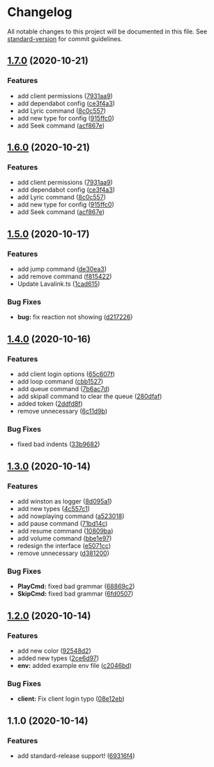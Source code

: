 # Changelog

All notable changes to this project will be documented in this file. See [standard-version](https://github.com/conventional-changelog/standard-version) for commit guidelines.

## [1.7.0](https://github.com/VeguiIzumi/SweetyInstinc/compare/v1.5.0...v1.7.0) (2020-10-21)


### Features

* add client permissions ([7931aa9](https://github.com/VeguiIzumi/SweetyInstinc/commit/7931aa9694da6fa9d64dfc7691d9095e6210de31))
* add dependabot config ([ce3f4a3](https://github.com/VeguiIzumi/SweetyInstinc/commit/ce3f4a35eb34901ed1e16d4fad24c2f61211a39e))
* add Lyric command ([8c0c557](https://github.com/VeguiIzumi/SweetyInstinc/commit/8c0c55790da5385d699666ac68607675e8bdee85))
* add new type for config ([915ffc0](https://github.com/VeguiIzumi/SweetyInstinc/commit/915ffc0f064905b5241a1f192d0fed583a422769))
* add Seek command ([acf867e](https://github.com/VeguiIzumi/SweetyInstinc/commit/acf867ef056d1fa9f505ba6f2a6350ed8a1bd716))

## [1.6.0](https://github.com/VeguiIzumi/SweetyInstinc/compare/v1.5.0...v1.6.0) (2020-10-21)


### Features

* add client permissions ([7931aa9](https://github.com/VeguiIzumi/SweetyInstinc/commit/7931aa9694da6fa9d64dfc7691d9095e6210de31))
* add dependabot config ([ce3f4a3](https://github.com/VeguiIzumi/SweetyInstinc/commit/ce3f4a35eb34901ed1e16d4fad24c2f61211a39e))
* add Lyric command ([8c0c557](https://github.com/VeguiIzumi/SweetyInstinc/commit/8c0c55790da5385d699666ac68607675e8bdee85))
* add new type for config ([915ffc0](https://github.com/VeguiIzumi/SweetyInstinc/commit/915ffc0f064905b5241a1f192d0fed583a422769))
* add Seek command ([acf867e](https://github.com/VeguiIzumi/SweetyInstinc/commit/acf867ef056d1fa9f505ba6f2a6350ed8a1bd716))

## [1.5.0](https://github.com/VeguiIzumi/SweetyInstinc/compare/v1.4.0...v1.5.0) (2020-10-17)


### Features

* add jump command ([de30ea3](https://github.com/VeguiIzumi/SweetyInstinc/commit/de30ea358ae8364aa1de4ed5fbbcc2fbb32d9a4c))
* add remove command ([f815422](https://github.com/VeguiIzumi/SweetyInstinc/commit/f815422c53df00377c40282648064c618924fd07))
* Update Lavalink.ts ([1cad615](https://github.com/VeguiIzumi/SweetyInstinc/commit/1cad61514759b428973aaadbcff6fee29001a895))


### Bug Fixes

* **bug:** fix reaction not showing ([d217226](https://github.com/VeguiIzumi/SweetyInstinc/commit/d217226e64f2fad02a98f761224776a2fb85d95f))

## [1.4.0](https://github.com/VeguiIzumi/SweetyInstinc/compare/v1.3.0...v1.4.0) (2020-10-16)


### Features

* add client login options ([65c607f](https://github.com/VeguiIzumi/SweetyInstinc/commit/65c607f2b2ae4e4dda16dd45e2a3f9a816800ee9))
* add loop command ([cbb1527](https://github.com/VeguiIzumi/SweetyInstinc/commit/cbb15272a03065710efd0b3176fb621f323545e5))
* add queue command ([7b6ac7d](https://github.com/VeguiIzumi/SweetyInstinc/commit/7b6ac7df0c2795186947b8a7c807e17bba4b36e7))
* add skipall command to clear the queue ([280dfaf](https://github.com/VeguiIzumi/SweetyInstinc/commit/280dfafb315671c6ddf7e1ab448fa1a430c3b25a))
* added token ([2ddfd8f](https://github.com/VeguiIzumi/SweetyInstinc/commit/2ddfd8fadcb5de8d11b1a7a274ea80d65271651c))
* remove unnecessary ([6c11d9b](https://github.com/VeguiIzumi/SweetyInstinc/commit/6c11d9ba945e20c1c4c5c17c05a8fad86bcd048c))


### Bug Fixes

* fixed bad indents ([33b9682](https://github.com/VeguiIzumi/SweetyInstinc/commit/33b9682d5742ab65a1ebbd92a4f521d65a7ecf07))

## [1.3.0](https://github.com/VeguiIzumi/SweetyInstinc/compare/v1.2.0...v1.3.0) (2020-10-14)


### Features

*  add winston as logger ([8d095a1](https://github.com/VeguiIzumi/SweetyInstinc/commit/8d095a11b03c592141612f076d890e012f53cbb6))
* add new types ([4c557c1](https://github.com/VeguiIzumi/SweetyInstinc/commit/4c557c17abcd38c984c1022d1f4b8bc7008bd8e0))
* add nowplaying command ([a523018](https://github.com/VeguiIzumi/SweetyInstinc/commit/a52301857980dac967fad6b25f06bada856176df))
* add pause command ([71bd14c](https://github.com/VeguiIzumi/SweetyInstinc/commit/71bd14c595dacd20c8ae9dae8396eeac1dc71ebc))
* add resume command ([10809ba](https://github.com/VeguiIzumi/SweetyInstinc/commit/10809ba7a654a6edf64d9640308b5d2997a2e68b))
* add volume command ([bbe1e97](https://github.com/VeguiIzumi/SweetyInstinc/commit/bbe1e9744dbc9d8f67cfc5ef7af0690bdc73b36b))
* redesign the interface ([e5071cc](https://github.com/VeguiIzumi/SweetyInstinc/commit/e5071cc0e56db099bc41334d8819e6551268f07c))
* remove unnecessary ([d381200](https://github.com/VeguiIzumi/SweetyInstinc/commit/d38120031f91327e47f301246fbaf0eca156d3ad))


### Bug Fixes

* **PlayCmd:** fixed bad grammar ([68869c2](https://github.com/VeguiIzumi/SweetyInstinc/commit/68869c255fd9665d9f2a517ec7f50b70abeb7088))
* **SkipCmd:** fixed bad grammar ([6fd0507](https://github.com/VeguiIzumi/SweetyInstinc/commit/6fd0507b30251734bcebc21d29a99ca1ca82a971))

## [1.2.0](https://github.com/VeguiIzumi/SweetyInstinc/compare/v1.1.0...v1.2.0) (2020-10-14)


### Features

* add new color ([92548d2](https://github.com/VeguiIzumi/SweetyInstinc/commit/92548d200a369a2105fa9f8f17f9b396a4562146))
* added new types ([2ce6d97](https://github.com/VeguiIzumi/SweetyInstinc/commit/2ce6d979ff1aa5a322fe49b49a0ebaa9b5f9f3a9))
* **env:** added example env file ([c2046bd](https://github.com/VeguiIzumi/SweetyInstinc/commit/c2046bd66088875d6b3b131575486f338c7260df))


### Bug Fixes

* **client:** Fix client login typo ([08e12eb](https://github.com/VeguiIzumi/SweetyInstinc/commit/08e12ebb490ded4eca4a586b79138cb6b0023618))

## 1.1.0 (2020-10-14)


### Features

* add standard-release support! ([69316f4](https://github.com/VeguiIzumi/SweetyInstinc/commit/69316f4aefa6a9041ab037280b140bee107e480f))
